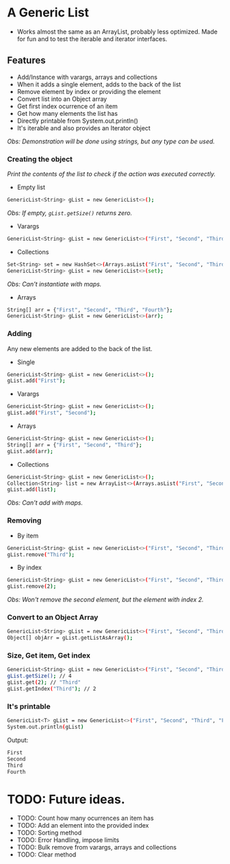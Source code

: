 # A Generic List

- Works almost the same as an ArrayList, probably less optimized. Made for fun and to test the iterable and iterator interfaces.

## Features
- Add/Instance with varargs, arrays and collections
- When it adds a single element, adds to the back of the list
- Remove element by index or providing the element
- Convert list into an Object array
- Get first index ocurrence of an item
- Get how many elements the list has
- Directly printable from System.out.println()
- It's iterable and also provides an Iterator object

*Obs: Demonstration will be done using strings, but any type can be used.*

### Creating the object
*Print the contents of the list to check if the action was executed correctly.*

- Empty list
```sh
GenericList<String> gList = new GenericList<>();
``` 
*Obs: If empty, `gList.getSize()` returns zero.*
- Varargs
```sh
GenericList<String> gList = new GenericList<>("First", "Second", "Third", "Fourth");
```
- Collections
```sh
Set<String> set = new HashSet<>(Arrays.asList("First", "Second", "Third", "Fourth"));
GenericList<String> gList = new GenericList<>(set);
```
*Obs: Can't instantiate with maps.*
- Arrays
```sh
String[] arr = {"First", "Second", "Third", "Fourth"};
GenericList<String> gList = new GenericList<>(arr);
```
### Adding

Any new elements are added to the back of the list.
- Single
```sh
GenericList<String> gList = new GenericList<>();
gList.add("First");
```
- Varargs
```sh
GenericList<String> gList = new GenericList<>();
gList.add("First", "Second");
```
- Arrays
```sh
GenericList<String> gList = new GenericList<>();
String[] arr = {"First", "Second", "Third"};
gList.add(arr);
```
- Collections
```sh
GenericList<String> gList = new GenericList<>();
Collection<String> list = new ArrayList<>(Arrays.asList("First", "Second", "Third"));
gList.add(list);
```
*Obs: Can't add with maps.*

### Removing
- By item
```sh
GenericList<String> gList = new GenericList<>("First", "Second", "Third", "Fourth");
gList.remove("Third");
```
- By index
```sh
GenericList<String> gList = new GenericList<>("First", "Second", "Third", "Fourth");
gList.remove(2); 
```
*Obs: Won't remove the second element, but the element with index 2.*
### Convert to an Object Array
```sh
GenericList<String> gList = new GenericList<>("First", "Second", "Third", "Fourth");
Object[] objArr = gList.getListAsArray();
```
### Size, Get item, Get index
```sh
GenericList<String> gList = new GenericList<>("First", "Second", "Third", "Fourth");
gList.getSize(); // 4
gList.get(2); // "Third"
gList.getIndex("Third"); // 2
```
### It's printable
```sh
GenericList<T> gList = new GenericList<>("First", "Second", "Third", "Fourth");
System.out.println(gList)
```
Output:
```sh
First
Second
Third
Fourth
```

# TODO: Future ideas.
- TODO: Count how many ocurrences an item has
- TODO: Add an element into the provided index
- TODO: Sorting method
- TODO: Error Handling, impose limits
- TODO: Bulk remove from varargs, arrays and collections
- TODO: Clear method

